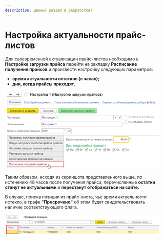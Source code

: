```yaml
---
description: Данный раздел в разработке!
---
```


# Настройка актуальности прайс-листов

Для своевременной актуализации прайс-листов необходимо в **Настройке загрузки прайса** перейти на закладку **Расписание получения прайсов** и произвести настройку следующих параметров:

* **время актуальности остатков \(в часах\);**
* **дни, когда прайсы приходят.**

![](../.gitbook/assets/image-4%20%281%29.png)

Таким образом, исходя из скриншота представленного выше, по истечению 48 часов после получения прайса, перечисленные **остатки станут не актуальными** и **перестанут отображаться на сайте.**

В случае, поиска позиции из прайс-листа, чье время актуальности истекло, в графе **"Просрочено"** об этом будет свидетельствовать наличие соответствующего флага.

![](../.gitbook/assets/image-5.png)

